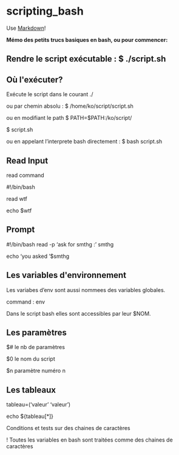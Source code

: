 # scripting_bash

Use [Markdown](https://daringfireball.net/projects/markdown/syntax#autolink)!

**Mémo des petits trucs basiques en bash, ou pour commencer:**

## Rendre le script exécutable : $ ./script.sh
## Où l'exécuter?
Exécute le script dans le courant ./

ou par chemin absolu : $ /home/ko/script/script.sh

ou en modifiant le path $ PATH=$PATH:/ko/script/

$ script.sh

ou en appelant l’interprete bash directement : $ bash script.sh


## Read Input
read command 

#!/bin/bash

read wtf

echo $wtf

## Prompt
#!/bin/bash
read -p ‘ask for smthg :’ smthg

echo ‘you asked ’$smthg

## Les variables d'environnement
Les variabes d’env sont aussi nommees des variables globales.

command : env

Dans le script bash elles sont accessibles par leur $NOM.


## Les paramètres 
$# le nb de paramètres

$0 le nom du script

$n paramètre numéro n

## Les tableaux

tableau=(‘valeur’ ‘valeur’)

echo ${tableau[*]}


Conditions et tests sur des chaines de caractères

! Toutes les variables en bash sont traitées comme des chaines de caractères



